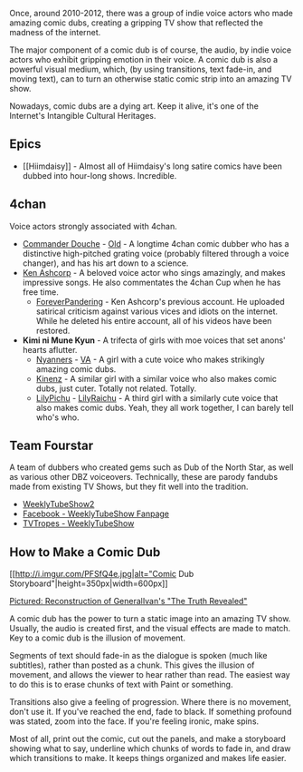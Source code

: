 Once, around 2010-2012, there was a group of indie voice actors who made amazing comic dubs, creating a gripping TV show that reflected the madness of the internet.

The major component of a comic dub is of course, the audio, by indie voice actors who exhibit gripping emotion in their voice. A comic dub is also a powerful visual medium, which, (by using transitions, text fade-in, and moving text), can to turn an otherwise static comic strip into an amazing TV show. 

Nowadays, comic dubs are a dying art. Keep it alive, it's one of the Internet's Intangible Cultural Heritages. 

## Epics

* [[Hiimdaisy]] - Almost all of Hiimdaisy's long satire comics have been dubbed into hour-long shows. Incredible.

## 4chan 

Voice actors strongly associated with 4chan.

* [Commander Douche](https://www.youtube.com/user/ObnoxiousDoucheAlt/videos) - [Old](https://www.youtube.com/user/Donkeypunch740/videos) - A longtime 4chan comic dubber who has a distinctive high-pitched grating voice (probably filtered through a voice changer), and has his art down to a science.
* [Ken Ashcorp](https://www.youtube.com/user/kenashcorp) - A beloved voice actor who sings amazingly, and makes impressive songs. He also commentates the 4chan Cup when he has free time.
  * [ForeverPandering](https://www.youtube.com/user/ForeverPandering2) - Ken Ashcorp's previous account. He uploaded satirical criticism against various vices and idiots on the internet. While he deleted his entire account, all of his videos have been restored.
* **Kimi ni Mune Kyun** - A trifecta of girls with moe voices that set anons' hearts aflutter.
  * [Nyanners](https://www.youtube.com/user/Nyanners/videos) - [VA](https://www.youtube.com/user/NyannersVA/videos) - A girl with a cute voice who makes strikingly amazing comic dubs.
  * [Kinenz](https://www.youtube.com/user/Kinenz/videos) - A similar girl with a similar voice who also makes comic dubs, just cuter. Totally not related. Totally.
  * [LilyPichu](https://www.youtube.com/user/LilyPichu) - [LilyRaichu](https://www.youtube.com/user/LilyRaichu/videos) - A third girl with a similarly cute voice that also makes comic dubs. Yeah, they all work together, I can barely tell who's who.

## Team Fourstar

A team of dubbers who created gems such as Dub of the North Star, as well as various other DBZ voiceovers. Technically, these are parody fandubs made from existing TV Shows, but they fit well into the tradition.

* [WeeklyTubeShow2](http://www.youtube.com/user/WeeklyTubeShow2)
* [Facebook - WeeklyTubeShow Fanpage](https://www.facebook.com/WTShow)
* [TVTropes - WeeklyTubeShow](http://tvtropes.org/pmwiki/pmwiki.php/WebAnimation/WeeklyTubeShow)

## How to Make a Comic Dub

[[http://i.imgur.com/PFSfQ4e.jpg|alt="Comic Dub Storyboard"|height=350px|width=600px]]

[Pictured: Reconstruction of GeneralIvan's "The Truth Revealed"](https://www.youtube.com/watch?v=dmiMXBxLhY8)

A comic dub has the power to turn a static image into an amazing TV show. Usually, the audio is created first, and the visual effects are made to match. Key to a comic dub is the illusion of movement.

Segments of text should fade-in as the dialogue is spoken (much like subtitles), rather than posted as a chunk. This gives the illusion of movement, and allows the viewer to hear rather than read. The easiest way to do this is to erase chunks of text with Paint or something.

Transitions also give a feeling of progression. Where there is no movement, don't use it. If you've reached the end, fade to black. If something profound was stated, zoom into the face. If you're feeling ironic, make spins.

Most of all, print out the comic, cut out the panels, and make a storyboard showing what to say, underline which chunks of words to fade in, and draw which transitions to make. It keeps things organized and makes life easier.
